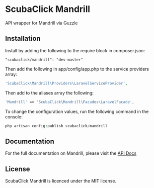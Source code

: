 ScubaClick Mandrill
==================

API wrapper for Mandrill via Guzzle

Installation
------------

Install by adding the following to the require block in composer.json:
```
"scubaclick/mandrill": "dev-master"
```

Then add the following in app/config/app.php to the service providers array:
```php
'ScubaClick\Mandrill\Providers\LaravelServiceProvider',
```

Then add to the aliases array the following:
```php
'Mandrill' => 'ScubaClick\Mandrill\Facades\LaravelFacade',
```

To change the configuration values, run the following command in the console:
```php
php artisan config:publish scubaclick/mandrill
```

Documentation
-------------

For the full documentation on Mandrill, please visit the [API Docs](https://mandrillapp.com/api/docs/)

License
-------

ScubaClick Mandrill is licenced under the MIT license.
